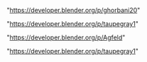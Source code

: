 "https://developer.blender.org/p/ghorbani20"

"https://developer.blender.org/p/taupegray1"

"https://developer.blender.org/p/Agfeld"

 
"https://developer.blender.org/p/taupegray1"


 
